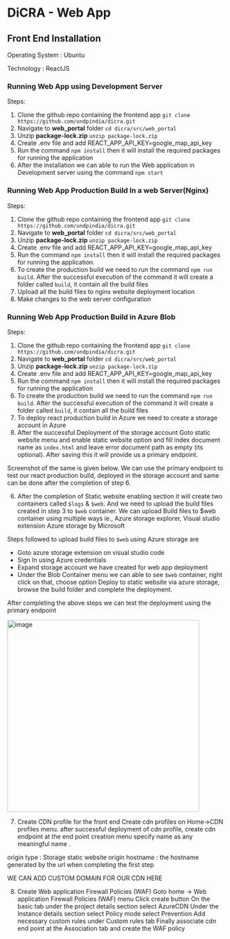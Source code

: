 # DiCRA - Web App

## Front End Installation

Operating System : Ubuntu

Technology : ReactJS

### Running Web App  using Development Server

Steps:
1.	Clone the github repo containing the frontend app ```git clone https://github.com/undpindia/dicra.git```
2.	Navigate to **web_portal** folder ```cd dicra/src/web_portal```
3.	Unzip **package-lock.zip** ```unzip package-lock.zip```
4.	Create .env file and add REACT_APP_API_KEY=google_map_api_key
5.	Run the command ```npm install``` then it will install the required packages for running the application
6.	After the installation we can able to run the Web application in Development server using the command ```npm start```

### Running Web App Production Build In a web Server(Nginx)

Steps:
1.	Clone the github repo containing the frontend app ```git clone https://github.com/undpindia/dicra.git```
2.	Navigate to **web_portal** folder ```cd dicra/src/web_portal```
3.	Unzip **package-lock.zip** ```unzip package-lock.zip```
4.	Create .env file and add REACT_APP_API_KEY=google_map_api_key
5.	Run the command ```npm install``` then it will install the required packages for running the application.
6.	To create the production build we need to run the command ```npm run build```. After the successful execution of the command it will create a folder called ```build```, it contain all the build files
7.	Upload all the build files to nginx website deployment location
8.	Make changes to the web server configuration

### Running Web App Production Build in Azure Blob

Steps:
1.	Clone the github repo containing the frontend app ```git clone https://github.com/undpindia/dicra.git```
2.	Navigate to **web_portal** folder ```cd dicra/src/web_portal```
3.	Unzip **package-lock.zip** ```unzip package-lock.zip```
4.	Create .env file and add REACT_APP_API_KEY=google_map_api_key
5.	Run the command ```npm install``` then it will install the required packages for running the application
6.	To create the production build we need to run the command ```npm run build```. After the successful execution of the command it will create a folder called ```build```, it contain all the build files
7.	To deploy react production build in Azure we need to create a storage account in Azure
8.	After the successful Deployment of the storage account Goto static website menu and enable static website option and fill index document name as ```index.html``` and leave error document path as empty (its optional). After saving this it will provide us a primary endpoint.

Screenshot of the same is given below. We can use the primary endpoint to test our react production build, deployed in the storage account and same can be done after the completion of step 6.


6.	After the completion of Static website enabling section it will create two containers called ```$logs``` & ```$web```. And we need to upload the build files created in step 3 to ```$web``` container. We can upload Build files to $web container using multiple ways ie., Azure storage explorer, Visual studio extension Azure storage by Microsoft

Steps followed to upload build files to ```$web``` using Azure storage are

- Goto azure storage extension on visual studio code 
- Sign In using Azure credentials
- Expand storage account we have created for web app deployment
- Under the Blob Container menu we can able to see ```$web``` container, right click on that, choose option Deploy to static website via azure storage,  browse the build folder and complete the deployment.

After completing the above steps we can test the deployment using the primary endpoint 

<img width="443" alt="image" src="https://user-images.githubusercontent.com/42402451/157679960-274faefe-d73b-4383-95c0-aecd46c7d544.png">


7.	Create CDN profile for the front end 
Create cdn profiles on Home->CDN profiles menu. 
after successful deployment of cdn profile, create cdn endpoint at the end point creation menu specify name as any meaningful name . 

origin type : Storage static website 
origin hostname : the hostname generated by the url when completing the first step

WE CAN ADD CUSTOM DOMAIN FOR OUR CDN HERE

8.	Create Web application Firewall Policies (WAF)
Goto home -> Web application Firewall Policies (WAF) menu
Click create button
On the basic tab under the project details section select AzureCDN 
         	Under the Instance details section select Policy mode select Prevention
	Add necessary custom rules under Custom rules tab
     	Finally associate cdn end point at the Association tab and create the WAF policy
